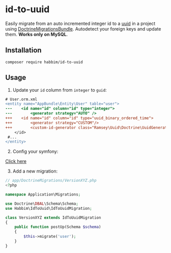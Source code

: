 # id-to-uuid

Easily migrate from an auto incremented integer id to a [uuid](https://en.wikipedia.org/wiki/Universally_unique_identifier) in a project using [DoctrineMigrationsBundle](https://github.com/doctrine/DoctrineMigrationsBundle).
Autodetect your foreign keys and update them. **Works only on MySQL**.

## Installation

```
composer require habbim/id-to-uuid
```

## Usage

1. Update your `id` column from `integer` to `guid`:

```diff
# User.orm.xml
<entity name="AppBundle\Entity\User" table="user">
---    <id name="id" column="id" type="integer">
---        <generator strategy="AUTO" />
+++    <id name="id" column="id" type="uuid_binary_ordered_time">
+++        <generator strategy="CUSTOM"/>
+++        <custom-id-generator class="Ramsey\Uuid\Doctrine\UuidGenerator"/>           
    </id>
 #...
</entity>
```

2. Config your symfony:

[Click here](https://github.com/ramsey/uuid-doctrine#innodb-optimised-binary-uuids)

3. Add a new migration:

```php
// app/DoctrineMigrations/VersionXYZ.php
<?php

namespace Application\Migrations;

use Doctrine\DBAL\Schema\Schema;
use Habbim\IdToUuid\IdToUuidMigration;

class VersionXYZ extends IdToUuidMigration
{
    public function postUp(Schema $schema)
    {
        $this->migrate('user');
    }
}
```
